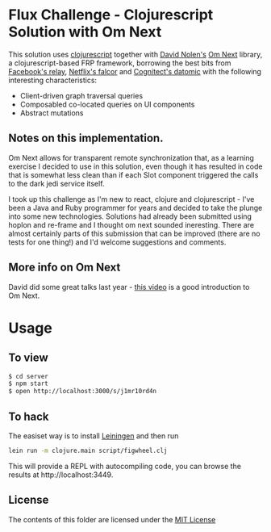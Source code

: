 # Flux Challenge - Clojurescript Solution with Om Next

This solution uses [clojurescript](https://clojure.org/about/clojurescript) together 
with [David Nolen's](https://swannodette.github.io/) [Om Next](https://github.com/omcljs/om/wiki#om-next) 
library, a clojurescript-based FRP framework, borrowing the best bits from 
[Facebook's relay](https://facebook.github.io/relay), [Netflix's falcor](https://netflix.github.io/falcor)
and [Cognitect's datomic](http://www.datomic.com) with the following interesting characteristics:

* Client-driven graph traversal queries
* Composabled co-located queries on UI components
* Abstract mutations 

## Notes on this implementation.

Om Next allows for transparent remote synchronization that, as a learning exercise I 
decided to use in this solution, even though it has resulted in code that is somewhat 
less clean than if each Slot component triggered the calls to the dark jedi service itself.

I took up this challenge as I'm new to react, clojure and clojurescript - I've been
a Java and Ruby programmer for years and decided to take the plunge into some new
technologies. Solutions had already been submitted using hoplon and re-frame and I
thought om next sounded ineresting. There are almost certainly parts of this submission 
that can be improved (there are no tests for one thing!) and I'd welcome suggestions 
and comments.

## More info on Om Next

David did some great talks last year - [this video](https://www.youtube.com/watch?v=xz389Ek2eS8)
is a good introduction to Om Next.

# Usage

## To view

```bash
$ cd server
$ npm start
$ open http://localhost:3000/s/j1mr10rd4n
```

## To hack

The easiset way is to install [Leiningen](https://leiningen.org) and then run

```bash
lein run -m clojure.main script/figwheel.clj
```

This will provide a REPL with autocompiling code, you can browse the results at
http://localhost:3449.

## License

The contents of this folder are licensed under the [MIT License](https://opensource.org/licenses/mit-license.html)


